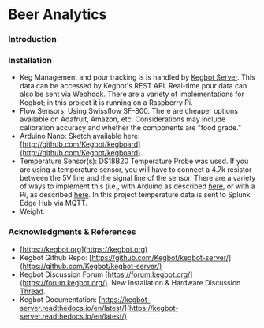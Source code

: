 # Beer Analytics

### Introduction

### Installation
  * Keg Management and pour tracking is is handled by [Kegbot Server](https://kegbot.org).  This data can be accessed by Kegbot's REST API.  Real-time pour data can also be sent via Webhook.  There are a variety of implementations for Kegbot; in this project it is running on a Raspberry Pi.
  * Flow Sensors:  Using Swissflow SF-800.  There are cheaper options available on Adafruit, Amazon, etc.  Considerations may include calibration accuracy and whether the components are "food grade."
  * Arduino Nano:  Sketch available here:  [http://github.com/Kegbot/kegboard](http://github.com/Kegbot/kegboard).
  * Temperature Sensor(s):  DS18B20 Temperature Probe was used. If you are using a temperature sensor, you will have to connect a 4.7k resistor between the 5V line and the signal line of the sensor.  There are a variety of ways to implement this (i.e., with Arduino as described [here](https://create.arduino.cc/projecthub/TheGadgetBoy/ds18b20-digital-temperature-sensor-and-arduino-9cc806), or with a Pi, as described [here](https://learn.adafruit.com/adafruits-raspberry-pi-lesson-11-ds18b20-temperature-sensing).  In this project temperature data is sent to Splunk Edge Hub via MQTT.
  * Weight:  
### Acknowledgments & References
  * [https://kegbot.org](https://kegbot.org)
  * Kegbot Github Repo:  [https://github.com/Kegbot/kegbot-server/](https://github.com/Kegbot/kegbot-server/)
  * Kegbot Discussion Forum [https://forum.kegbot.org/](https://forum.kegbot.org/).  New Installation & Hardware Discussion [Thread](https://forum.kegbot.org/t/kegberry-kegbot-new-installation/1017/4).
  * Kegbot Documentation:  [https://kegbot-server.readthedocs.io/en/latest/](https://kegbot-server.readthedocs.io/en/latest/)
